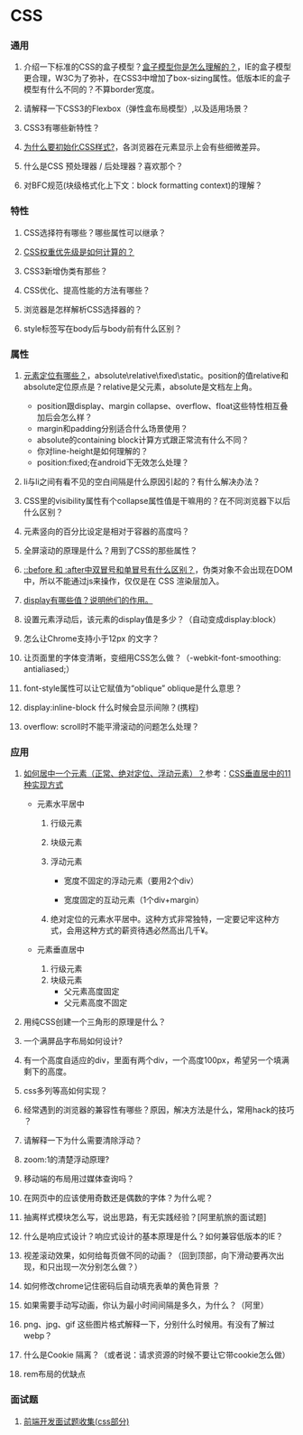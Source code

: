 # CSS

### 通用

1. 介绍一下标准的CSS的盒子模型？[盒子模型你是怎么理解的？](https://blog.csdn.net/lxcao/article/details/52620453)，IE的盒子模型更合理，W3C为了弥补，在CSS3中增加了box-sizing属性。低版本IE的盒子模型有什么不同的？不算border宽度。
2. 请解释一下CSS3的Flexbox（弹性盒布局模型）,以及适用场景？

1. CSS3有哪些新特性？

1. [为什么要初始化CSS样式?](https://blog.csdn.net/lxcao/article/details/52678973)，各浏览器在元素显示上会有些细微差异。
2. 什么是CSS 预处理器 / 后处理器？喜欢那个？

1. 对BFC规范(块级格式化上下文：block formatting context)的理解？

### 特性

1. CSS选择符有哪些？哪些属性可以继承？

1. [CSS权重优先级是如何计算的？](https://blog.csdn.net/lxcao/article/details/52641272)

1. CSS3新增伪类有那些？

1. CSS优化、提高性能的方法有哪些？

1. 浏览器是怎样解析CSS选择器的？

1. style标签写在body后与body前有什么区别？

### 属性

1. [元素定位有哪些？](https://blog.csdn.net/lxcao/article/details/52634189)，absolute\relative\fixed\static。position的值relative和absolute定位原点是？relative是父元素，absolute是文档左上角。
   - position跟display、margin collapse、overflow、float这些特性相互叠加后会怎么样？
   - margin和padding分别适合什么场景使用？
   - absolute的containing block计算方式跟正常流有什么不同？
   - 你对line-height是如何理解的？
   - position:fixed;在android下无效怎么处理？
2. li与li之间有看不见的空白间隔是什么原因引起的？有什么解决办法？
3. CSS里的visibility属性有个collapse属性值是干嘛用的？在不同浏览器下以后什么区别？

1. 元素竖向的百分比设定是相对于容器的高度吗？

1. 全屏滚动的原理是什么？用到了CSS的那些属性？

1. [::before 和 :after中双冒号和单冒号有什么区别？](https://blog.csdn.net/lxcao/article/details/52640662)，伪类对象不会出现在DOM中，所以不能通过js来操作，仅仅是在 CSS 渲染层加入。

1. [display有哪些值？说明他们的作用。](https://blog.csdn.net/lxcao/article/details/52673179)

1. 设置元素浮动后，该元素的display值是多少？（自动变成display:block）

1. 怎么让Chrome支持小于12px 的文字？

1. 让页面里的字体变清晰，变细用CSS怎么做？（-webkit-font-smoothing: antialiased;）

1. font-style属性可以让它赋值为“oblique” oblique是什么意思？

1. display:inline-block 什么时候会显示间隙？(携程)

1. overflow: scroll时不能平滑滚动的问题怎么处理？

### 应用

1. [如何居中一个元素（正常、绝对定位、浮动元素）？](https://blog.csdn.net/lxcao/article/details/52670724)参考：[CSS垂直居中的11种实现方式](https://www.cnblogs.com/zhouhuan/p/vertical_center.html)

   - 元素水平居中

     1. 行级元素

     2. 块级元素

     3. 浮动元素

        - 宽度不固定的浮动元素（要用2个div）

        - 宽度固定的互动元素（1个div+margin）

     4. 绝对定位的元素水平居中。这种方式非常独特，一定要记牢这种方式，会用这种方式的薪资待遇必然高出几千¥。

   - 元素垂直居中

     1. 行级元素
     2. 块级元素
        - 父元素高度固定
        - 父元素高度不固定
1. 用纯CSS创建一个三角形的原理是什么？
2. 一个满屏品字布局如何设计?
3. 有一个高度自适应的div，里面有两个div，一个高度100px，希望另一个填满剩下的高度。
4. css多列等高如何实现？
5. 经常遇到的浏览器的兼容性有哪些？原因，解决方法是什么，常用hack的技巧 ？
6. 请解释一下为什么需要清除浮动？
7. zoom:1的清楚浮动原理?
9. 移动端的布局用过媒体查询吗？
1. 在网页中的应该使用奇数还是偶数的字体？为什么呢？
2. 抽离样式模块怎么写，说出思路，有无实践经验？[阿里航旅的面试题]
3. 什么是响应式设计？响应式设计的基本原理是什么？如何兼容低版本的IE？
4. 视差滚动效果，如何给每页做不同的动画？（回到顶部，向下滑动要再次出现，和只出现一次分别怎么做？）
5. 如何修改chrome记住密码后自动填充表单的黄色背景 ？
6. 如果需要手动写动画，你认为最小时间间隔是多久，为什么？（阿里）
7. png、jpg、gif 这些图片格式解释一下，分别什么时候用。有没有了解过webp？
8. 什么是Cookie 隔离？（或者说：请求资源的时候不要让它带cookie怎么做）
9. rem布局的优缺点

### 面试题

1. [前端开发面试题收集(css部分)](https://www.cnblogs.com/wj204/p/5813736.html)